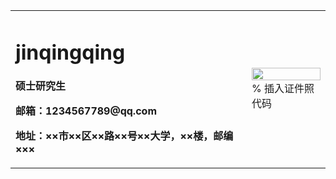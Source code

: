 <table border="0">
  <tr>
    <td width="75%">
      <h1>jinqingqing</h1>
      <p><b>硕士研究生</b></p>
      <p><b></b></p>
      <p><b>邮箱：1234567789@qq.com</b></p>
      <p><b>地址：××市××区××路××号××大学，××楼，邮编×××</b></p>
    </td>
    <td width="25%">
      <img src="/zhengjianzhao.jpg" width="100%">      % 插入证件照代码
    </td>
  </tr>
</table>

